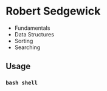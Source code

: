 # Robert Sedgewick
- Fundamentals
- Data Structures 
- Sorting
- Searching

## Usage
### `bash shell`
